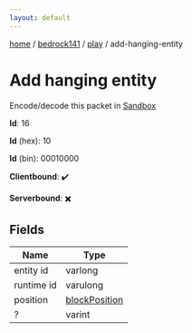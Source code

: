 ```yaml
---
layout: default
---
```


[home](/)  /  [bedrock141](/protocol/bedrock141)  /  [play](/protocol/bedrock141/play)  /  add-hanging-entity

# Add hanging entity

Encode/decode this packet in [Sandbox](../../../sandbox/bedrock141#play.add_hanging_entity)

**Id**: 16

**Id** (hex): 10

**Id** (bin): 00010000

**Clientbound**: ✔️

**Serverbound**: ✖️

## Fields

Name | Type
---|---
entity id | varlong
runtime id | varulong
position | [blockPosition](/protocol/bedrock141/types/block-position)
? | varint
